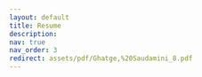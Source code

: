 ```yaml
---
layout: default
title: Resume
description:
nav: true
nav_order: 3
redirect: assets/pdf/Ghatge,%20Saudamini_8.pdf
---
```

